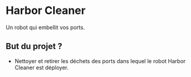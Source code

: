 # Harbor Cleaner
Un robot qui embellit vos ports.

## But du projet ?
- Nettoyer et retirer les déchets des ports dans lequel le robot Harbor Cleaner est déployer.
